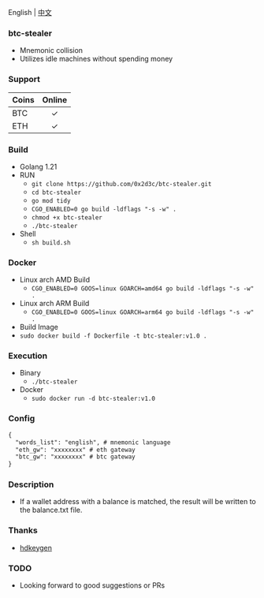 English | [中文](./README.zh.md)
### btc-stealer
- Mnemonic collision
- Utilizes idle machines without spending money
### Support
| Coins | Online |
|-------|:------:|
| BTC   |   ✓    |
| ETH   |   ✓    |
### Build
- Golang 1.21
- RUN
  - `git clone https://github.com/0x2d3c/btc-stealer.git`
  - `cd btc-stealer`
  - `go mod tidy`
  - `CGO_ENABLED=0 go build -ldflags "-s -w" .`
  - `chmod +x btc-stealer`
  - `./btc-stealer`
- Shell
  - `sh build.sh`
### Docker
- Linux arch AMD Build
  - `CGO_ENABLED=0 GOOS=linux GOARCH=amd64 go build -ldflags "-s -w" .`
- Linux arch ARM Build
  - `CGO_ENABLED=0 GOOS=linux GOARCH=arm64 go build -ldflags "-s -w" .`
- Build Image 
- `sudo docker build -f Dockerfile -t btc-stealer:v1.0 .`
### Execution
- Binary
    - `./btc-stealer`
- Docker
    - `sudo docker run -d btc-stealer:v1.0`
### Config
```markdown
{
  "words_list": "english", # mnemonic language
  "eth_gw": "xxxxxxxx" # eth gateway
  "btc_gw": "xxxxxxxx" # btc gateway
}
```
### Description
- If a wallet address with a balance is matched, the result will be written to the balance.txt file.
### Thanks
- [hdkeygen](https://github.com/modood/hdkeygen)
### TODO
- Looking forward to good suggestions or PRs